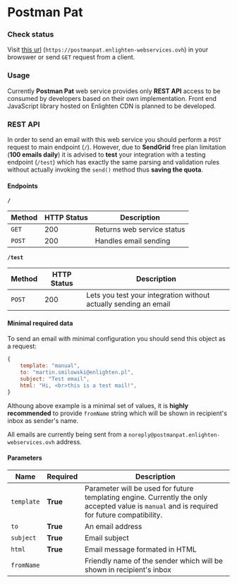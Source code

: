 # Postman Pat

### Check status

Visit [this url](https://postmanpat.enlighten-webservices.ovh) (`https://postmanpat.enlighten-webservices.ovh`) in your browswer or send `GET` request from a client.

### Usage

Currently **Postman Pat** web service provides only **REST API** access to be consumed by developers based on their own implementation. Front end JavaScript library hosted on Enlighten CDN is planned to be developed.

### REST API

In order to send an email with this web service you should perform a `POST` request to main endpoint (`/`). However, due to **SendGrid** free plan limitation (**100 emails daily**) it is advised to **test** your integration with a testing endpoint (`/test`) which has exactly the same parsing and validation rules without actually invoking the `send()` method thus **saving the quota**.

#### Endpoints

**`/`**

Method | HTTP Status | Description
--- | --- | ---
`GET` | 200 | Returns web service status
`POST` | 200 | Handles email sending

**`/test`**

Method | HTTP Status | Description
--- | --- | ---
`POST` | 200 | Lets you test your integration without actually sending an email

#### Minimal required data

To send an email with minimal configuration you should send this object as a request:

```javascript
{
	template: "manual",
	to: "martin.smilowski@enlighten.pl",
	subject: "Test email",
	html: "Hi, <br>this is a test mail!",
}
```

Althoung above example is a minimal set of values, it is **highly recommended** to provide `fromName` string which will be shown in recipient's inbox as sender's name.

All emails are currently being sent from a `noreply@postmanpat.enlighten-webservices.ovh` address.

#### Parameters

Name | Required | Description
--- | --- | ---
`template` | **True** | Parameter will be used for future templating engine. Currently the only accepted value is `manual` and is required for future compatibility.
`to` | **True** | An email address
`subject` | **True** | Email subject
`html` | **True** | Email message formated in HTML
`fromName` | | Friendly name of the sender which will be shown in recipient's inbox